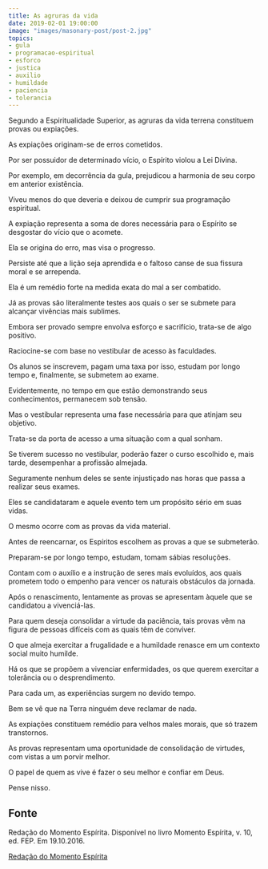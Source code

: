 ```yaml
---
title: As agruras da vida
date: 2019-02-01 19:00:00
image: "images/masonary-post/post-2.jpg"
topics: 
- gula
- programacao-espiritual
- esforco
- justica
- auxilio
- humildade
- paciencia
- tolerancia
---
```


Segundo a Espiritualidade Superior, as agruras da vida terrena constituem
provas ou expiações.

As expiações originam-se de erros cometidos.

Por ser possuidor de determinado vício, o Espírito violou a Lei Divina.

Por exemplo, em decorrência da gula, prejudicou a harmonia de seu corpo em
anterior existência.

Viveu menos do que deveria e deixou de cumprir sua programação espiritual.

A expiação representa a soma de dores necessária para o Espírito se desgostar
do vício que o acomete.

Ela se origina do erro, mas visa o progresso.

Persiste até que a lição seja aprendida e o faltoso canse de sua fissura moral
e se arrependa.

Ela é um remédio forte na medida exata do mal a ser combatido.

Já as provas são literalmente testes aos quais o ser se submete para alcançar
vivências mais sublimes.

Embora ser provado sempre envolva esforço e sacrifício, trata-se de algo
positivo.

Raciocine-se com base no vestibular de acesso às faculdades.

Os alunos se inscrevem, pagam uma taxa por isso, estudam por longo tempo e,
finalmente, se submetem ao exame.

Evidentemente, no tempo em que estão demonstrando seus conhecimentos,
permanecem sob tensão.

Mas o vestibular representa uma fase necessária para que atinjam seu objetivo.

Trata-se da porta de acesso a uma situação com a qual sonham.

Se tiverem sucesso no vestibular, poderão fazer o curso escolhido e, mais
tarde, desempenhar a profissão almejada.

Seguramente nenhum deles se sente injustiçado nas horas que passa a realizar
seus exames.

Eles se candidataram e aquele evento tem um propósito sério em suas vidas.

O mesmo ocorre com as provas da vida material.

Antes de reencarnar, os Espíritos escolhem as provas a que se submeterão.

Preparam-se por longo tempo, estudam, tomam sábias resoluções.

Contam com o auxílio e a instrução de seres mais evoluídos, aos quais prometem
todo o empenho para vencer os naturais obstáculos da jornada.

Após o renascimento, lentamente as provas se apresentam àquele que se
candidatou a vivenciá-las.

Para quem deseja consolidar a virtude da paciência, tais provas vêm na figura
de pessoas difíceis com as quais têm de conviver.

O que almeja exercitar a frugalidade e a humildade renasce em um contexto
social muito humilde.

Há os que se propõem a vivenciar enfermidades, os que querem exercitar a
tolerância ou o desprendimento.

Para cada um, as experiências surgem no devido tempo.

Bem se vê que na Terra ninguém deve reclamar de nada.

As expiações constituem remédio para velhos males morais, que só trazem
transtornos.

As provas representam uma oportunidade de consolidação de virtudes, com vistas
a um porvir melhor.

O papel de quem as vive é fazer o seu melhor e confiar em Deus.

Pense nisso.

## Fonte
Redação do Momento Espírita.
Disponível no livro Momento Espírita, v. 10, ed. FEP.
Em 19.10.2016.

 
[Redação do Momento Espírita](http://www.momento.com.br/pt/ler_texto.php?id=4927)
